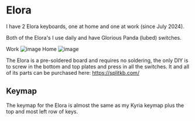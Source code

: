 # Elora

I have 2 Elora keyboards, one at home and one at work (since July 2024).

Both of the Elora's I use daily and have Glorious Panda (lubed) switches.

Work ![image](Elora-work.jpg)
Home ![image](Elora-home.jpg)

The Elora is a pre-soldered board and requires no soldering, the only DIY is to screw in the bottom and top plates and press in all the switches. It and all of its parts can be purchased here: https://splitkb.com/

## Keymap

The keymap for the Elora is almost the same as my Kyria keymap plus the top and most left row of keys.
